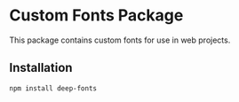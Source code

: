 # Custom Fonts Package

This package contains custom fonts for use in web projects.

## Installation

```bash
npm install deep-fonts
```
